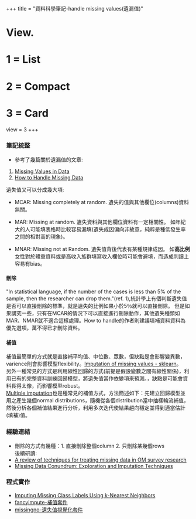 +++
title = "資料科學筆記-handle missing values(遺漏值)"

# View.
#   1 = List
#   2 = Compact
#   3 = Card
view = 3
+++

### 筆記統整
  * 參考了幾篇關於遺漏值的文章:
  1. [Missing Values in Data](https://www.statisticssolutions.com/missing-values-in-data/)
  2. [How to Handle Missing Data](https://towardsdatascience.com/how-to-handle-missing-data-8646b18db0d4)  
  
  遺失值又可以分成幾大項:  
  * MCAR: Missing completely at random. 遺失的值與其他欄位(columns)資料無關。
  
  * MAR:  Missing at random. 遺失資料與其他欄位資料有一定相關性。 如年紀大的人可能填表格時比較容易漏填(遺失成因偏向非故意，純粹是種低發生率之間的相對高的現象)。  
  
  * MNAR: Missing not at Random. 遺失值背後代表有某種規律成因。 如**高比例**女性對於體重資料或是高收入族群填寫收入欄位時可能會避填，而造成判讀上容易有bias。  

#### 刪除
  "In statistical language, if the number of the cases is less than 5% of the sample, then the researcher can drop them."(ref. 1),統計學上有個判斷遺失值是否可以直接刪除的標準，就是遺失的比例如果小於5％就可以直接刪除。 但是如果講究一些，只有在MCAR的情況下可以直接進行刪除動作，其他遺失種類如MAR、NMAR就不適合這樣處理。How to handle的作者則建議填補資料資料為優先選項，萬不得已才刪除資料。  

#### 補值  
  補值最簡單的方式就是直接補平均值、中位數、眾數，但缺點是會影響變異數，varience則會影響模型flexibility。[Imputation of missing values - sklearn](https://scikit-learn.org/stable/modules/impute.html#impute)。    
  另外一種常見的方式是利用線性回歸的方式(前提是假設變數之間有線性關係)，利用已有的完整資料訓練回歸模型，將遺失值當作依變項來預測。，缺點是可能會資料長得太像，而影響模型robust。  
  [Multiple imputation](https://en.wikipedia.org/wiki/Imputation_(statistics))也是種常見的補值方式，方法簡述如下：先建立回歸模型並用之產生幾個normal distributions，隨機從各個distribution當中抽樣輪流補值，然後分析各個補值結果進行分析，利用多次迭代使結果趨向穩定並得到適當估計(填補)值。     

### 經驗連結
  * 刪除的方式有幾種：1. 直接刪除整個column 2. 只刪除某幾個rows  
  後續研讀:
  * [A review of techniques for treating missing data in OM survey research](http://edmeasurement.net/5245/Tsikriktsis-2005.pdf)
  * [Missing Data Conundrum: Exploration and Imputation Techniques](https://medium.com/ibm-data-science-experience/missing-data-conundrum-exploration-and-imputation-techniques-9f40abe0fd87)

### 程式實作
  * [Imputing Missing Class Labels Using k-Nearest Neighbors](https://chrisalbon.com/machine_learning/preprocessing_structured_data/imputing_missing_class_labels_using_k-nearest_neighbors/)  
  * [fancyimpute-補值套件](https://github.com/iskandr/fancyimpute)
  * [missingno-遺失值視覺化套件](https://github.com/ResidentMario/missingno)
  
  
  
  
  
